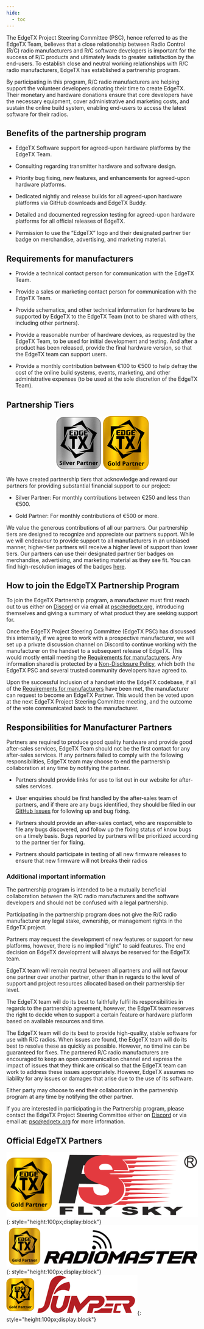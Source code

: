 ```yaml
---
hide:
  - toc
---
```


The EdgeTX Project Steering Committee (PSC), hence referred to as the EdgeTX Team, believes that a close relationship between Radio Control (R/C) radio manufacturers and R/C software developers is important for the success of R/C products and ultimately leads to greater satisfaction by the end-users. To establish close and neutral working relationships with R/C radio manufacturers, EdgeTX has established a partnership program. 

By participating in this program, R/C radio manufacturers are helping support the volunteer developers donating their time to create EdgeTX. Their monetary and hardware donations ensure that core developers have the necessary equipment, cover administrative and marketing costs, and sustain the online build system, enabling end-users to access the latest software for their radios.


## Benefits of the partnership program
 - EdgeTX Software support for agreed-upon hardware platforms by the EdgeTX Team.
 
 - Consulting regarding transmitter hardware and software design.

 - Priority bug fixing, new features, and enhancements for agreed-upon hardware platforms.

 - Dedicated nightly and release builds for all agreed-upon hardware platforms via GitHub downloads and EdgeTX Buddy.

 - Detailed and documented regression testing for agreed-upon hardware platforms for all official releases of EdgeTX.

 - Permission to use the ”EdgeTX” logo and their designated partner tier badge on merchandise, advertising, and marketing material.


## Requirements for manufacturers
 - Provide a technical contact person for communication with the EdgeTX Team.
 
 - Provide a sales or marketing contact person for communication with the EdgeTX Team.
 
 - Provide schematics, and other technical information for hardware to be supported by EdgeTX to the EdgeTX Team (not to be shared with others, including other partners).
 
 - Provide a reasonable number of hardware devices, as requested by the EdgeTX Team, to be used for initial development and testing. And after a product has been released, provide the final hardware version, so that the EdgeTX team can support users.

 - Provide a monthly contribution between €100 to €500 to help defray the cost of the online build systems, events, marketing, and other administrative expenses (to be used at the sole discretion of the EdgeTX Team).


## Partnership Tiers
<p align="center">
<img src="/assets/SilverPartner.png" align="center" width="120"></a>
<img src="/assets/GoldPartner.png" align="center" width="120"></a>
</P>

We have created partnership tiers that acknowledge and reward our partners for providing substantial financial support to our project:

- Silver Partner: For monthly contributions between €250 and less than €500.

- Gold Partner: For monthly contributions of €500 or more.
  
We value the generous contributions of all our partners. Our partnership tiers are designed to recognize and appreciate our partners support. While we will endeavour to provide support to all manufacturers in an unbiased manner, higher-tier partners will receive a higher level of support than lower tiers. Our partners can use their designated partner tier badges on merchandise, advertising, and marketing material as they see fit. You can find high-resolution images of the badges [here](https://github.com/EdgeTX/edgetx.github.io/blob/master/downloads/PartnerTierBadges.zip).


## How to join the EdgeTX Partnership Program
To join the EdgeTX Partnership program, a manufacturer must first reach out to us either on [Discord](https://discord.gg/wF9wUKnZ6H) or via email at psc@edgetx.org, introducing themselves and giving a summary of what product they are seeking support for. 

Once the EdgeTX Project Steering Committee (EdgeTX PSC) has discussed this internally, if we agree to work with a prospective manufacturer, we will set up a private discussion channel on Discord to continue working with the manufacturer on the handset to a subsequent release of EdgeTX. This would mostly entail meeting the [Requirements for manufacturers](#Requirements-for-manufacturers). Any information shared is protected by a [Non-Disclosure Policy](https://edgetx.org/nda/), which both the EdgeTX PSC and several trusted community developers have agreed to.

Upon the successful inclusion of a handset into the EdgeTX codebase, if all of the [Requirements for manufacturers](#Requirements-for-manufacturers) have been met, the manufacturer can request to become an EdgeTX Partner. This would then be voted upon at the next EdgeTX Project Steering Committee meeting, and the outcome of the vote communicated back to the manufacturer.

## Responsibilities for Manufacturer Partners
Partners are required to produce good quality hardware and provide good after-sales services, EdgeTX Team should not be the first contact for any after-sales services.  If any partners failed to comply with the following responsibilities, EdgeTX team may choose to end the partnership collaboration at any time by notifying the partner.
 
 - Partners should provide links for use to list out in our website for after-sales services.

 - User enquiries should be first handled by the after-sales team of partners, and if there are any bugs identified, they should be filed in our [GitHub Issues](https://github.com/EdgeTX/edgetx/issues) for following up and bug fixing.
 
 - Partners should provide an after-sales contact, who are responsible to file any bugs discovered, and follow up the fixing status of know bugs on a timely basis.  Bugs reported by partners will be prioritized according to the partner tier for fixing.

 - Partners should participate in testing of all new firmware releases to ensure that new firmware will not breaks their radios


### Additional important information
The partnership program is intended to be a mutually beneficial collaboration between the R/C radio manufacturers and the software developers and should not be confused with a legal partnership.

Participating in the partnership program does not give the R/C radio manufacturer any legal stake, ownership, or management rights in the EdgeTX project. 

Partners may request the development of new features or support for new platforms, however, there is no implied “right” to said features. The end decision on EdgeTX development will always be reserved for the EdgeTX team.

EdgeTX team will remain neutral between all partners and will not favour one partner over another partner, other than in regards to the level of support and project resources allocated based on their partnership tier level.

The EdgeTX team will do its best to faithfully fulfil its responsibilities in regards to the partnership agreement, however, the EdgeTX team reserves the right to decide when to support a certain feature or hardware platform based on available resources and time.

The EdgeTX team will do its best to provide high-quality, stable software for use with R/C radios. When issues are found, the EdgeTX team will do its best to resolve these as quickly as possible. However, no timeline can be guaranteed for fixes. The partnered R/C radio manufacturers are encouraged to keep an open communication channel and express the impact of issues that they think are critical so that the EdgeTX team can work to address these issues appropriately. However, EdgeTX assumes no liability for any issues or damages that arise due to the use of its software.

Either party may choose to end their collaboration in the partnership program at any time by notifying the other partner. 

If you are interested in participating in the Partnership program, please contact the EdgeTX Project Steering Committee either on [Discord](https://discord.gg/wF9wUKnZ6H) or via email at: psc@edgetx.org for more information.


## Official EdgeTX Partners
![Flysky](/assets/FlySkyGold.png){: style="height:100px;display:block"}
![RadioMaster](/assets/RadioMasterGold.png){: style="height:100px;display:block"}
![Jumper](/assets/JumperGold.png){: style="height:100px;display:block"}
